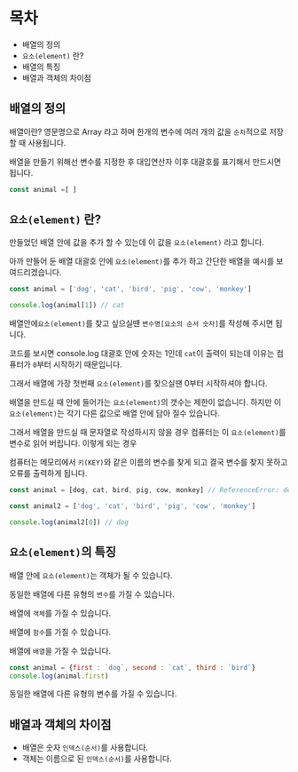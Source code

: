 # 목차
- 배열의 정의
- `요소(element)` 란?
- 배열의 특징
- 배열과 객체의 차이점

## 배열의 정의

배열이란? 영문명으로 Array 라고 하며 한개의 변수에 여러 개의 값을 `순차`적으로 저장 할 때 사용됩니다.

배열을 만들기 위해선 변수를 지정한 후 대입연산자 이후 대괄호를 표기해서 만드시면 됩니다.
```js
const animal =[ ]
```

## `요소(element)` 란?

만들었던 배열 안에 값을 추가 할 수 있는데 이 값을 `요소(element)` 라고 합니다.

아까 만들어 둔 배열 대괄호 안에 `요소(element)`를 추가 하고 간단한 배열을 예시를 보여드리겠습니다.

```js
const animal = ['dog', 'cat', 'bird', 'pig', 'cow', 'monkey']

console.log(animal[1]) // cat
```
배열안에`요소(element)`를 찾고 싶으실떈 `변수명[요소의 순서 숫자]`를 작성해 주시면 됩니다. 

코드를 보시면 console.log 대괄호 안에 숫자는 1인데 `cat`이 출력이 되는데 이유는 컴퓨터가 `0`부터 시작하기 때문입니다.

그래서 배열에 가장 첫번째 `요소(element)`를 찾으실땐 0부터 시작하셔야 합니다.

배열을 만드실 때 안에 들어가는 `요소(element)`의 갯수는 제한이 없습니다. 하지만 이 `요소(element)`는 각기 다른 값으로 배열 안에 담아 질수 있습니다.

그래서 배열을 만드실 때 문자열로 작성하시지 않을 경우 컴퓨터는 이 `요소(element)`를 변수로 읽어 버립니다. 이렇게 되는 경우

컴퓨터는 메모리에서 `키(KEY)`와 같은 이름의 변수를 찾게 되고 결국 변수를 찾지 못하고 오류를 출력하게 됩니다.

```js
const animal = [dog, cat, bird, pig, cow, monkey] // ReferenceError: dog is not defined

const animal2 = ['dog', 'cat', 'bird', 'pig', 'cow', 'monkey']

console.log(animal2[0]) // dog
```

## `요소(element)`의 특징

배열 안에 `요소(element)`는 객체가 될 수 있습니다.

동일한 배열에 다른 유형의 `변수`를 가질 수 있습니다.

배열에 `객체`를 가질 수 있습니다.

배열에 `함수`를 가질 수 있습니다.

배열에 `배열`을 가질 수 있습니다.
```js
const animal = {first : `dog`, second : `cat`, third : `bird`}
console.log(animal.first)
```
동일한 배열에 다른 유형의 변수를 가질 수 있습니다.

## 배열과 객체의 차이점

- 배열은 숫자 `인덱스(순서)`를 사용합니다.
- 객체는 이름으로 된 `인덱스(순서)`를 사용합니다.